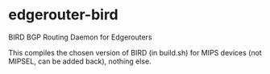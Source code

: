 # edgerouter-bird
BIRD BGP Routing Daemon for Edgerouters

This compiles the chosen version of BIRD (in build.sh) for MIPS devices (not MIPSEL, can be added back), nothing else.
